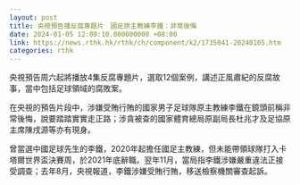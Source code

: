 ```yaml
---
layout: post
title: 央視預告播反腐專題片　國足原主教練李鐵：非常後悔
date: 2024-01-05 12:09:10.000000000 +08:00
link: https://news.rthk.hk/rthk/ch/component/k2/1735041-20240105.htm
categories: rthk
---
```


央視預告周六起將播放4集反腐專題片，選取12個案例，講述正風肅紀的反腐故事，當中包括足球領域的腐敗案。

在央視的預告片段中，涉嫌受賄行賄的國家男子足球隊原主教練李鐵在鏡頭前稱非常後悔，說要踏踏實實走正路；涉貪被查的國家體育總局原副局長杜兆才及足協原主席陳戌源等亦有現身。

曾當選中國足球先生的李鐵，2020年起擔任國足主教練，但未能帶領球隊打入卡塔爾世界盃決賽周，於2021年底辭職。翌年11月，當局指李鐵涉嫌嚴重違法正接受調查；去年8月，央視報道，李鐵涉嫌受賄行賄，移送檢察機關審查起訴。
